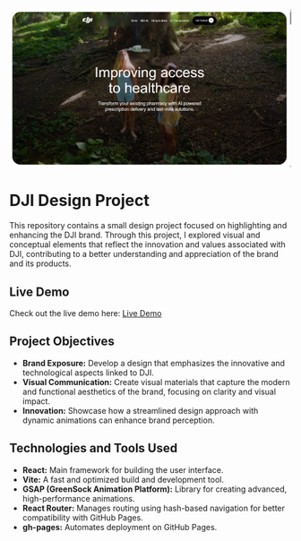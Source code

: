 ![Imagem](public/images/djireadme.png)

# DJI Design Project

This repository contains a small design project focused on highlighting and enhancing the DJI brand. Through this project, I explored visual and conceptual elements that reflect the innovation and values associated with DJI, contributing to a better understanding and appreciation of the brand and its products.

## Live Demo

Check out the live demo here: [Live Demo](https://sramoras.github.io/djs/)

## Project Objectives

- **Brand Exposure:** Develop a design that emphasizes the innovative and technological aspects linked to DJI.
- **Visual Communication:** Create visual materials that capture the modern and functional aesthetics of the brand, focusing on clarity and visual impact.
- **Innovation:** Showcase how a streamlined design approach with dynamic animations can enhance brand perception.

## Technologies and Tools Used

- **React:** Main framework for building the user interface.
- **Vite:** A fast and optimized build and development tool.
- **GSAP (GreenSock Animation Platform):** Library for creating advanced, high-performance animations.
- **React Router:** Manages routing using hash-based navigation for better compatibility with GitHub Pages.
- **gh-pages:** Automates deployment on GitHub Pages.
